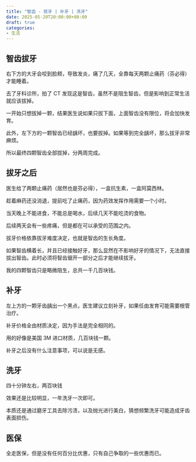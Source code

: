 ```yaml
---
title: "智齿 · 拔牙 | 补牙 | 洗牙"
date: 2025-05-20T20:00:00+08:00
draft: true
categories: 
- 生活
---
```


## 智齿拔牙

右下方的大牙会咬到脸颊，导致发炎，痛了几天，全靠每天两颗止痛药（芬必得）才能睡着。

去了牙科诊所，拍了 CT 发现这是智齿，虽然不是阻生智齿，但是影响到正常生活就应该拔掉。

一开始只想拔掉一颗，结果医生说如果只拔下面，上面智齿没有限位，将会加快发育。

此外，左下方的一颗智齿已经龋坏，也要拔掉。如果等到完全龋坏，那么拔牙非常麻烦。

所以最终四颗智齿全部拔掉，分两周完成。

## 拔牙之后

医生给了两颗止痛药（居然也是芬必得），一盒抗生素，一盒阿莫西林。

趁着麻药还没消退，提前吃了止痛药，因为药效发挥作用需要一个小时。

当天晚上不能进食，不能总是喝水，后续几天不能吃烫的食物。

后续两天会有一些疼痛，但是都在可以承受的范围之内。

拔牙价格依靠拔牙难度决定，也就是智齿的生长角度。

如果智齿横着长，并且已经接触好牙，那么显然在不影响好牙的情况下，无法直接拔出智齿。此时必须将智齿锯开一部分之后才能继续拔牙。

我的四颗智齿只是略微阻生，总共一千几百块钱。

## 补牙

左上方的一颗牙齿龋出一个黑点，医生建议立刻补牙，如果任由发育可能需要根管治疗。

补牙价格全由材质决定，因为手法是完全相同的。

用的好像是美国 3M 进口材质，几百块钱一颗。

补牙之后没有什么注意事项，可以说是无感。

## 洗牙

四十分钟左右，两百块钱

效果还是比较明显，一年洗牙一次即可。

本质还是通过磨牙工具去除污渍，以及抛光进行美白，猜想频繁洗牙可能造成牙齿表面损伤。

## 医保

全走医保，但是没有任何百分比优惠，只有自己争取的一些优惠而已。



